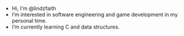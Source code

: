 - Hi, I’m @lindzfaith
- I’m interested in software engineering and game development in my personal time.
- I’m currently learning C and data structures.

<!---
lindzfaith/lindzfaith is a ✨ special ✨ repository because its `README.md` (this file) appears on your GitHub profile.
You can click the Preview link to take a look at your changes.
--->

